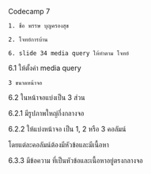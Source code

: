 Codecamp 7

    1. ชื่อ พรรษ บุญครองสุข

    2. โจทย์การบ้าน

    6. slide 34 media query ให้ทำตาม โจทย์

6.1 ให้ตั้งค่า media query 		

	3 ขนาดหน้าจอ

6.2 ในหน้าจอแบ่งเป็น 3 ส่วน

6.2.1 มีรูปภาพใหญ่กึ่งกลางจอ

6.2.2 ให้แบ่งหน้าจอ เป็น 1, 2 หรือ 3 คอลัมน์

โดยแต่ละคอลัมน์ต้องมีหัวข้อและมีเนื้อหา

6.3.3 มีข้อความ ที่เป็นหัวข้อและเนื้อหาอยู่ตรงกลางจอ
